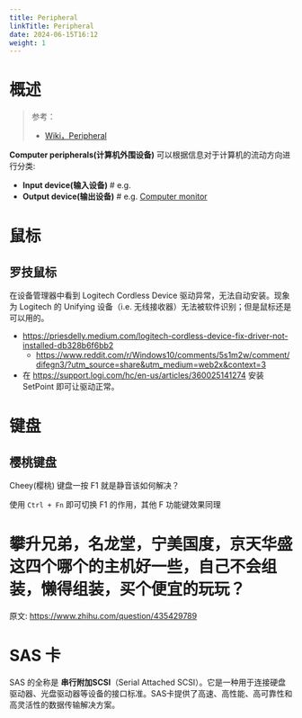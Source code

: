 ```yaml
---
title: Peripheral
linkTitle: Peripheral
date: 2024-06-15T16:12
weight: 1
---
```


# 概述

> 参考：
> 
> - [Wiki，Peripheral](https://en.wikipedia.org/wiki/Peripheral)

**Computer peripherals(计算机外围设备)** 可以根据信息对于计算机的流动方向进行分类:

- **Input device(输入设备)** # e.g.
- **Output device(输出设备)** # e.g. [Computer monitor](docs/0.计算机/Peripheral/Computer%20monitor.md)

# 鼠标

## 罗技鼠标

在设备管理器中看到 Logitech Cordless Device 驱动异常，无法自动安装。现象为 Logitech 的 Unifying 设备（i.e. 无线接收器）无法被软件识别；但是鼠标还是可以用的。

- https://priesdelly.medium.com/logitech-cordless-device-fix-driver-not-installed-db328b6f6bb2
  - https://www.reddit.com/r/Windows10/comments/5s1m2w/comment/difegn3/?utm_source=share&utm_medium=web2x&context=3
- 在 https://support.logi.com/hc/en-us/articles/360025141274 安装 SetPoint 即可让驱动正常。

# 键盘

## 樱桃键盘

Cheey(樱桃) 键盘一按 F1 就是静音该如何解决？

使用 `Ctrl + Fn` 即可切换 F1 的作用，其他 F 功能键效果同理

# 攀升兄弟，名龙堂，宁美国度，京天华盛这四个哪个的主机好一些，自己不会组装，懒得组装，买个便宜的玩玩？

原文: https://www.zhihu.com/question/435429789

# SAS 卡

SAS 的全称是 **串行附加SCSI**（Serial Attached SCSI）。它是一种用于连接硬盘驱动器、光盘驱动器等设备的接口标准。SAS卡提供了高速、高性能、高可靠性和高灵活性的数据传输解决方案。